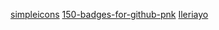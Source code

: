 [simpleicons](https://simpleicons.org/)
[150-badges-for-github-pnk](https://dev.to/envoy_/150-badges-for-github-pnk)
[Ileriayo](https://github.com/Ileriayo/markdown-badges)